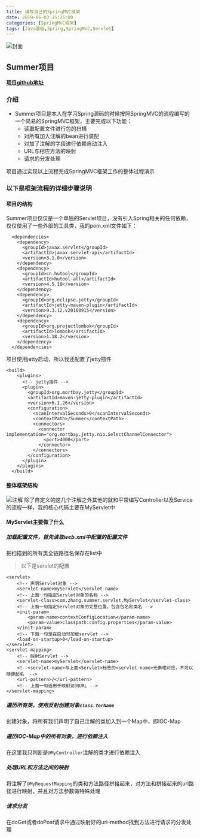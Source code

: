 ```yaml
---
title: 编写自己的SpringMVC框架
date: 2019-06-03 15:25:00
categories: [SpringMVC框架]
tags: [Java基础,Spring,SpringMVC,Servlet]
---
```


![封面](aaa.jpeg)
<!--more-->
## Summer项目

**[项目github地址](https://github.com/Fatezhang/Summer)**


### 介绍

- Summer项目是本人在学习Spring源码的时候按照SpringMVC的流程编写的一个简易的SpringMVC框架，主要完成以下功能：
    - 读取配置文件进行包的扫描
    - 对所有加入注解的bean进行装配
    - 对加了注解的字段进行依赖自动注入
    - URL与相应方法的映射
    - 请求的分发处理

项目通过实现以上流程完成SpringMVC框架工作的整体过程演示

### 以下是框架流程的详细步骤说明
#### 项目的结构
Summer项目仅仅是一个单独的Servlet项目，没有引入Spring相关的任何依赖，仅仅使用了一些外部的工具类，我的pom.xml文件如下：
```aidl
  <dependencies>
    <dependency>
      <groupId>javax.servlet</groupId>
      <artifactId>javax.servlet-api</artifactId>
      <version>3.1.0</version>
    </dependency>
    <dependency>
      <groupId>cn.hutool</groupId>
      <artifactId>hutool-all</artifactId>
      <version>4.5.10</version>
    </dependency>
    <dependency>
      <groupId>org.eclipse.jetty</groupId>
      <artifactId>jetty-maven-plugin</artifactId>
      <version>9.3.12.v20160915</version>
    </dependency>
    <dependency>
      <groupId>org.projectlombok</groupId>
      <artifactId>lombok</artifactId>
      <version>1.18.2</version>
    </dependency>
  </dependencies>
```
项目使用jetty启动，所以我还配置了jetty插件
```aidl
<build>
    <plugins>
      <!-- jetty插件 -->
      <plugin>
        <groupId>org.mortbay.jetty</groupId>
        <artifactId>maven-jetty-plugin</artifactId>
        <version>6.1.26</version>
        <configuration>
          <scanIntervalSeconds>0</scanIntervalSeconds>
          <contextPath>/Summer</contextPath>
          <connectors>
            <connector implementation="org.mortbay.jetty.nio.SelectChannelConnector">
              <port>4000</port>
            </connector>
          </connectors>
        </configuration>
      </plugin>
    </plugins>
  </build>
```
#### 整体框架结构

![注解](zj.png)
除了自定义的这几个注解之外其他的就和平常编写Controller以及Service的流程一样，我的核心代码主要在MyServlet中

#### MyServlet主要做了什么
##### 加载配置文件，首先读取web.xml中配置的配置文件
把扫描到的所有类全链路径名保存在list中
> 以下是servlet的配置

```aidl
<servlet>
    <!-- 声明Servlet对象 -->
    <servlet-name>myServlet</servlet-name>
    <!-- 上面一句指定Servlet对象的名称 -->
    <servlet-class>com.zhang.summer.servlet.MyServlet</servlet-class>
    <!-- 上面一句指定Servlet对象的完整位置，包含包名和类名 -->
    <init-param>
        <param-name>contextConfigLocation</param-name>
        <param-value>classpath:config.properties</param-value>
    </init-param>
    <!-- 下面一句是在启动时加载servlet -->
    <load-on-startup>0</load-on-startup>
</servlet>
<servlet-mapping>
    <!-- 映射Servlet -->
    <servlet-name>myServlet</servlet-name>
    <!--<servlet-name>与上面<Servlet>标签的<servlet-name>元素相对应，不可以随便起名  -->
    <url-pattern>/</url-pattern>
    <!-- 上面一句话用于映射访问URL -->
</servlet-mapping>
```
##### 遍历所有类，使用反射创建对象`class.forName`
创建对象，将所有我们声明了自己注解的类加入到一个Map中，即IOC-Map

##### 遍历IOC-Map中的所有对象，进行依赖注入
在这里我只判断是`@MyController`注解的类才进行依赖注入

##### 处理URL和方法之间的映射
将注解了`@MyRequestMapping`的类和方法路径拼接起来，对方法和拼接起来的url路径进行映射，并且对方法参数做特殊处理

##### 请求分发
在doGet或者doPost请求中通过映射好的url-method找到方法进行请求的分发处理
